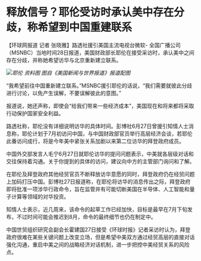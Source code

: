 

# 释放信号？耶伦受访时承认美中存在分歧，称希望到中国重建联系

【环球网报道 记者 张晓雅】路透社援引美国主流电视台微软-
全国广播公司（MSNBC）当地时间28日报道，美国财政部长耶伦在接受采访时，承认美中之间存在分歧，并称她希望访华与北京重新建立联系。

![](https://inews.gtimg.com/om_bt/OlcGSOPgTytg0xuOiOM4lCigkiDmje33a6iSHpoQqeUzYAA/1000)_耶伦
资料图 图自《美国新闻与世界报道》报道配图_

“我希望前往中国重新建立联系。”MSNBC援引耶伦的话说，“我们需要就彼此分歧进行讨论，以免产生误解，不要误解彼此的意图。”

报道说，她还声称，即使会“给我们带来一些经济成本”，美国现在和将来都将采取行动保护国家安全利益。

路透社称，耶伦没有详细说明访华的具体时间。彭博社6月27日曾援引知情人士消息称，耶伦计划于7月初访问中国，与中国财政部官员举行高层经济会谈，若耶伦此番访问成行，将是今年美中紧张关系加剧以来第二位访华的拜登政府成员。

中国外交部发言人毛宁6月27日就耶伦访华的提问问题表示，中美就各层级对话和交往保持着沟通。关于你提到的具体的访问，建议向中方的主管部门询问和了解。

在耶伦及拜登政府其他经贸官员不断释放访华意愿的同时，拜登政府仍在经贸问题上加码打压中国。彭博社27日报道称，在耶伦将访华的消息传出之际，拜登政府即将批准一项涉华行政命令，旨在监管并有可能切断美国在半导体、人工智能和量子计算等领域的对华投资。

知情人士表示，近几周来，该命令的起草工作已经加快，目标是最早在7月下旬发布，不过时间可能会推迟到8月，命令的最终细节也仍在制定中。

中国世贸组织研究会副会长霍建国27日接受《环球时报》记者采访时认为，拜登政府很难在某些关键问题上改变立场，但是希望中美双方通过经贸高层的直接对话强化沟通，重启中美之间的战略经济对话机制，进一步把控中美经贸关系的风险点。


